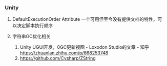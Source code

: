 ### Unity
1. DefaultExecutionOrder Attribute
   一个可用但至今没有提供文档的特性，可以决定脚本执行顺序

2. 字符串GC优化相关
   1. Unity UGUI开发，0GC更新视图 - Loxodon Studio的文章 - 知乎
   https://zhuanlan.zhihu.com/p/668253748
   2. https://github.com/Cysharp/ZString
   